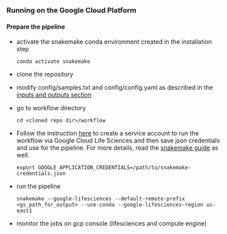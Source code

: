 ### Running on the Google Cloud Platform

#### Prepare the pipeline

- activate the snakemake conda environment created in the installation step 

	```conda activate snakemake```

- clone the repository
	
- modify config/samples.txt and config/config.yaml as described in the [inputs and outputs section](inputs_and_outputs.md)

- go to workflow directory

	```cd <cloned repo dir>/workflow```

- Follow the instruction [here](https://cloud.google.com/life-sciences/docs/quickstart) to create a service account to run the workflow via Google Cloud Life Sciences and then save json credentials and use for the pipeline. For more details, read the [snakemake guide](https://snakemake.readthedocs.io/en/stable/executing/cloud.html?highlight=lifesciences#running-the-life-sciences-executor) as well.

	```export GOOGLE_APPLICATION_CREDENTIALS=/path/to/snakemake-credentials.json```

- run the pipeline

	```snakemake --google-lifesciences --default-remote-prefix <gs_path_for_output> --use-conda --google-lifesciences-region us-east1```

- monitor the jobs on gcp console (lifesciences and compute engine)
